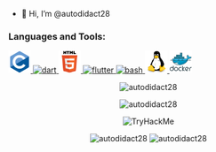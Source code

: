 - 👋 Hi, I’m @autodidact28
<!--- - 👀 I’m interested in 
- 🌱 I’m currently learning 
- 💞️ I’m looking to collaborate on ...
- 📫 How to reach me ... 
--->




<h3 align="left">Languages and Tools:</h3>
<p align="left">
  <a href="https://www.cprogramming.com/" target="_blank" rel="noreferrer">
    <img src="https://raw.githubusercontent.com/devicons/devicon/master/icons/c/c-original.svg" alt="c" width="40" height="40"/>
  </a>
  <a href="https://dart.dev" target="_blank" rel="noreferrer">
    <img src="https://www.vectorlogo.zone/logos/dartlang/dartlang-icon.svg" alt="dart" width="40" height="40"/>
  </a>
  <a href="https://www.w3.org/html/" target="_blank" rel="noreferrer">
    <img src="https://raw.githubusercontent.com/devicons/devicon/master/icons/html5/html5-original-wordmark.svg" alt="html5" width="40" height="40"/>
  </a>
  <a href="https://flutter.dev" target="_blank" rel="noreferrer">
    <img src="https://www.vectorlogo.zone/logos/flutterio/flutterio-icon.svg" alt="flutter" width="40" height="40"/>
  </a> 
  <a href="https://www.gnu.org/software/bash/" target="_blank"> 
    <img src="https://www.vectorlogo.zone/logos/gnu_bash/gnu_bash-icon.svg" alt="bash" width="40" height="40"/> 
  </a>
  <a href="https://www.linux.org/" target="_blank"> 
    <img src="https://raw.githubusercontent.com/devicons/devicon/master/icons/linux/linux-original.svg" alt="linux" width="40" height="40"/>
  </a>
  <a href="https://www.docker.com/" target="_blank"> 
    <img src="https://raw.githubusercontent.com/devicons/devicon/master/icons/docker/docker-original-wordmark.svg" alt="docker" width="40" height="40"/> 
  </a> 
</p>
<p align="center">
  <img src="https://komarev.com/ghpvc/?username=autodidact28&label=Profile%20views&color=0e75b6&style=flat" alt="autodidact28" />
</p>
<p align="center">
  <img width="500px" src="https://github-readme-stats.vercel.app/api/top-langs?username=autodidact28&show_icons=true&locale=en&layout=compact&theme=tokyonight" alt="autodidact28" />
</p> 
<p align="center">
 <img src="https://tryhackme-badges.s3.amazonaws.com/autodidact28.png" alt="TryHackMe">
</p>

<p align="center">
  <img width="400px" src="https://github-readme-stats.vercel.app/api?username=autodidact28&show_icons=true&locale=en&theme=tokyonight" alt="autodidact28"/>
  <img width="400px" src="https://github-readme-streak-stats.herokuapp.com/?user=autodidact28&theme=tokyonight" alt="autodidact28" />
</p>

<!---
Gaming-addicted/Gaming-addicted is a ✨ special ✨ repository because its `README.md` (this file) appears on your GitHub profile.
You can click the Preview link to take a look at your changes.
--->
